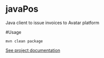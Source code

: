 # javaPos
Java client to issue invoices to Avatar platform

#Usage

`mvn clean package`

[See project documentation](https://avatartechnologies.github.io/javaPos/)
